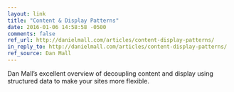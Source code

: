 ```yaml
---
layout: link
title: "Content & Display Patterns"
date: 2016-01-06 14:58:58 -0500
comments: false
ref_url: http://danielmall.com/articles/content-display-patterns/
in_reply_to: http://danielmall.com/articles/content-display-patterns/
ref_source: Dan Mall
---
```


Dan Mall’s excellent overview of decoupling content and display using structured data to make your sites more flexible.